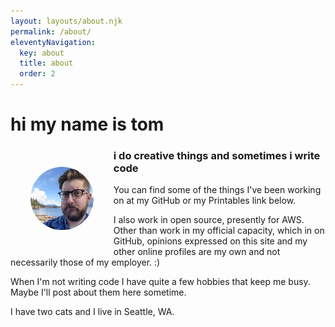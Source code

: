 ```yaml
---
layout: layouts/about.njk
permalink: /about/
eleventyNavigation:
  key: about
  title: about
  order: 2
---
```


# hi my name is tom


<img style="float: left; margin: 2rem; object-fit: cover; border-radius: 50%; width:20%;" src="/img/headshot.jpg" alt="Headshot of me" />

### i do creative things and sometimes i write code

You can find some of the things I've been working on at my GitHub or my
Printables link below.

I also work in open source, presently for AWS. Other than work in my official
capacity, which in on GitHub, opinions expressed on this site and my other
online profiles are my own and not necessarily those of my employer. :)

When I'm not writing code I have quite a few hobbies that keep me busy. Maybe
I'll post about them here sometime.

I have two cats and I live in Seattle, WA.

<br clear="left" />
